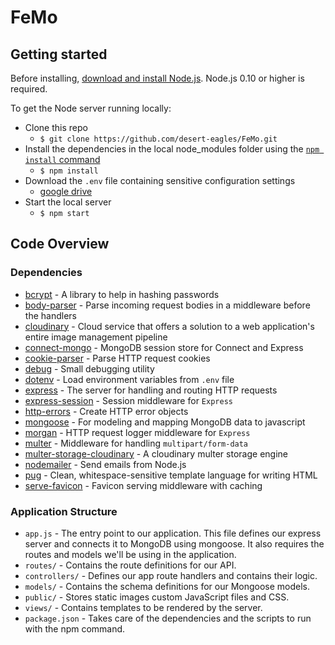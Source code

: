 # FeMo



## Getting started

Before installing, [download and install Node.js](https://nodejs.org/en/download/).
Node.js 0.10 or higher is required. 

To get the Node server running locally:

- Clone this repo
  - `$ git clone https://github.com/desert-eagles/FeMo.git`
- Install the dependencies in the local node_modules folder using the 
[`npm install` command](https://docs.npmjs.com/getting-started/installing-npm-packages-locally)
  - ```$ npm install```
- Download the `.env` file containing sensitive configuration settings
  - [google drive](https://drive.google.com/open?id=184rEZQvnii4C2CiymjsuBRFgIWS6Iz0I)
- Start the local server
  - ```$ npm start```
  
  
## Code Overview

### Dependencies

- [bcrypt](https://www.npmjs.com/package/bcrypt) - A library to help in hashing passwords
- [body-parser](https://www.npmjs.com/package/body-parser) - Parse incoming request bodies in a middleware before the handlers
- [cloudinary](https://www.npmjs.com/package/cloudinary) - Cloud service that offers a solution to a web application's entire image management pipeline
- [connect-mongo](https://www.npmjs.com/package/connect-mongo) - MongoDB session store for Connect and Express
- [cookie-parser](https://www.npmjs.com/package/cookie-parser) - Parse HTTP request cookies
- [debug](https://www.npmjs.com/package/debug) - Small debugging utility
- [dotenv](https://www.npmjs.com/package/dotenv) - Load environment variables from `.env` file
- [express](https://github.com/expressjs/express) - The server for handling and routing HTTP requests
- [express-session](https://www.npmjs.com/package/express-session) - Session middleware for `Express`
- [http-errors](https://www.npmjs.com/package/http-errors) - Create HTTP error objects
- [mongoose](https://github.com/Automattic/mongoose) - For modeling and mapping MongoDB data to javascript 
- [morgan](https://www.npmjs.com/package/morgan) - HTTP request logger middleware for `Express`
- [multer](https://www.npmjs.com/package/multer) - Middleware for handling `multipart/form-data`
- [multer-storage-cloudinary](https://www.npmjs.com/package/multer-storage-cloudinary) - A cloudinary multer storage engine
- [nodemailer](https://www.npmjs.com/package/nodemailer) - Send emails from Node.js
- [pug](https://www.npmjs.com/package/pug) - Clean, whitespace-sensitive template language for writing HTML
- [serve-favicon](https://www.npmjs.com/package/serve-favicon) - Favicon serving middleware with caching


### Application Structure

- `app.js` - The entry point to our application. This file defines our express server and connects it to MongoDB using mongoose. It also requires the routes and models we'll be using in the application.
- `routes/` - Contains the route definitions for our API.
- `controllers/` - Defines our app route handlers and contains their logic.
- `models/` - Contains the schema definitions for our Mongoose models.
- `public/` - Stores static images custom JavaScript files and CSS.
- `views/` - Contains templates to be rendered by the server.
- `package.json` - Takes care of the dependencies and the scripts to run with the npm command.
